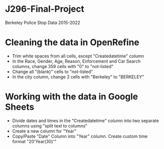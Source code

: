 # J296-Final-Project
Berkeley Police Stop Data 2015-2022
# Cleaning the data in OpenRefine
* Trim white spaces from all cells, except "Createdatetime" column
* In the Race, Gender, Age, Reason, Enforcement and Car Search columns, change 359 cells with "0" to "not-listed"
* Change all "(blank)" cells to "not-listed"
* In the city column, change 2 cells with "Berkeley" to "BERKELEY"
# Working with the data in Google Sheets
* Divide dates and times in the "Createdatetime" column into two separate columns using "split text to columns"
* Create a new column for "Year"
* Copy/Paste "Date" Column into "Year" column. Create custom time format "20'Year(30)'"
